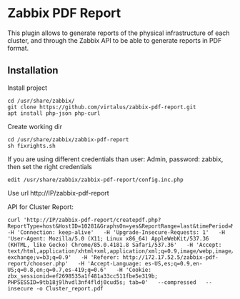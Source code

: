 # Zabbix PDF Report

This plugin allows to generate reports of the physical infrastructure of each cluster, and through the Zabbix API to be able to generate reports in PDF format.

## Installation

Install project
```
cd /usr/share/zabbix/
git clone https://github.com/virtalus/zabbix-pdf-report.git
apt install php-json php-curl
```

Create working dir
```
cd /usr/share/zabbix/zabbix-pdf-report
sh fixrights.sh
```

If you are using different credentials than user: Admin, password: zabbix, then set the right credentials
```
edit /usr/share/zabbix/zabbix-pdf-report/config.inc.php
```

Use url http://IP/zabbix-pdf-report

API for Cluster Report:
```
curl 'http://IP/zabbix-pdf-report/createpdf.php?ReportType=host&HostID=10281&GraphsOn=yes&ReportRange=last&timePeriod=Month'   -H 'Connection: keep-alive'   -H 'Upgrade-Insecure-Requests: 1'   -H 'User-Agent: Mozilla/5.0 (X11; Linux x86_64) AppleWebKit/537.36 (KHTML, like Gecko) Chrome/85.0.4181.8 Safari/537.36'   -H 'Accept: text/html,application/xhtml+xml,application/xml;q=0.9,image/webp,image/apng,*/*;q=0.8,application/signed-exchange;v=b3;q=0.9'   -H 'Referer: http://172.17.52.5/zabbix-pdf-report/chooser.php'   -H 'Accept-Language: es-US,es;q=0.9,en-US;q=0.8,en;q=0.7,es-419;q=0.6'   -H 'Cookie: zbx_sessionid=ef2698535a1f481a33cc511fbe5e319b; PHPSESSID=9tb18j9lhvdl3nf4fldj0cud5s; tab=0'   --compressed   --insecure -o Cluster_report.pdf
```

